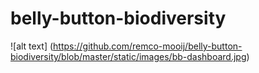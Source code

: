 # belly-button-biodiversity

![alt text] (https://github.com/remco-mooij/belly-button-biodiversity/blob/master/static/images/bb-dashboard.jpg)
